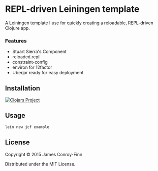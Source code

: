 # REPL-driven Leiningen template

A Leiningen template I use for quickly creating a reloadable, REPL-driven
Clojure app.

### Features

- Stuart Sierra's Component
- reloaded.repl
- constraint-config
- environ for 12factor
- Uberjar ready for easy deployment

## Installation

[![Clojars Project](http://clojars.org/jcf/lein-template/latest-version.svg)](http://clojars.org/jcf/lein-template)

## Usage

``` sh
lein new jcf example
```

## License

Copyright © 2015 James Conroy-Finn

Distributed under the MIT License.
